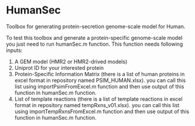 # HumanSec
Toolbox for generating protein-secretion genome-scale model for Human.

To test this toolbox and generate a protein-specific genome-scale model you just need to run humanSec.m function. This function needs following inputs:
  1) A GEM model (HMR2 or HMR2-drived models)
  2) Uniprot ID for your interested protein
  3) Protein-Specific Information Matrix (there is a list of human proteins in excel format in repository named PSIM_HUMAN.xlsx). you can call this list using importPsimFromExcel.m function and then use output of this function in humanSec.m function.
  4) List of template reactions (there is a list of template reactions in excel format in repository named tempRxns_v01.xlsx). you can call this list using importTempRxnsFromExcel.m function and then use output of this function in humanSec.m function.
